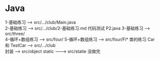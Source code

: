 # Java

1-基础练习  --> src/.../club/Main.java  
2-基础练习  --> src/.../club/2-基础练习.md  代码测试  P2.java
3-基础练习  --> src/three/  
4-循环+数组练习 --> src/four/ 
5-循环+数组练习 --> src/four/Fi*
类的练习 Car 和 TestCar --> src/.../club  
封装 --> src/object 
static ---> src/statie 没做完
